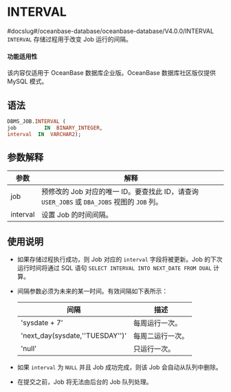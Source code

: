 INTERVAL 
=============================
#docslug#/oceanbase-database/oceanbase-database/V4.0.0/INTERVAL
`INTERVAL` 存储过程用于改变 Job 运行的间隔。

  <main id="notice" >
    <h4>功能适用性</h4>
    <p>该内容仅适用于 OceanBase 数据库企业版。OceanBase 数据库社区版仅提供 MySQL 模式。</p>
  </main>

语法 
-----------------------

```sql
DBMS_JOB.INTERVAL ( 
job         IN  BINARY_INTEGER,
interval  IN  VARCHAR2);
```



参数解释 
-------------------------



|    参数    |                                 解释                                  |
|----------|---------------------------------------------------------------------|
| job      | 预修改的 Job 对应的唯一 ID。要查找此 ID，请查询 `USER_JOBS` 或 `DBA_JOBS` 视图的 `JOB` 列。 |
| interval | 设置 Job 的时间间隔。                                                       |



使用说明 
-------------------------

* 如果存储过程执行成功，则 Job 对应的 `interval` 字段将被更新。Job 的下次运行时间将通过 SQL 语句 `SELECT INTERVAL INTO NEXT_DATE FROM DUAL` 计算。

  

* 间隔参数必须为未来的某一时间。有效间隔如下表所示：

  

  |               间隔                |    描述    |
  |---------------------------------|----------|
  | 'sysdate + 7'                   | 每周运行一次。  |
  | 'next_day(sysdate,''TUESDAY'')' | 每周二运行一次。 |
  | 'null'                          | 只运行一次。   |

  



* 如果 `interval` 为 `NULL` 并且 Job 成功完成，则该 Job 会自动从队列中删除。

  

* 在提交之前，Job 将无法由后台的 Job 队列处理。

  



